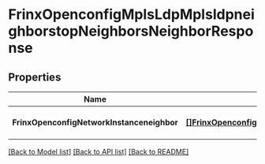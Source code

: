 # FrinxOpenconfigMplsLdpMplsldpneighborstopNeighborsNeighborResponse

## Properties
Name | Type | Description | Notes
------------ | ------------- | ------------- | -------------
**FrinxOpenconfigNetworkInstanceneighbor** | [**[]FrinxOpenconfigMplsLdpMplsldpneighborstopNeighborsNeighbor**](frinx.openconfig.mpls.ldp.mplsldpneighborstop.neighbors.Neighbor.md) |  | [optional] [default to null]

[[Back to Model list]](../README.md#documentation-for-models) [[Back to API list]](../README.md#documentation-for-api-endpoints) [[Back to README]](../README.md)


